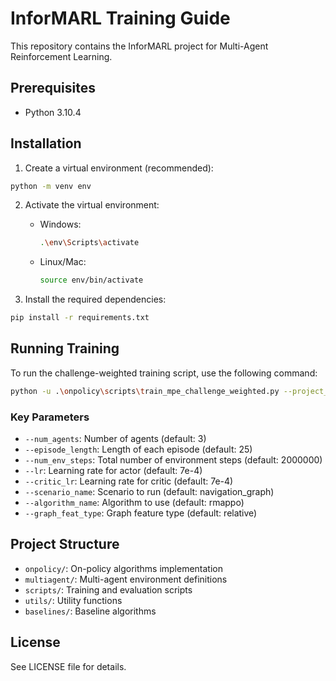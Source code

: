 # InforMARL Training Guide

This repository contains the InforMARL project for Multi-Agent Reinforcement Learning.

## Prerequisites

- Python 3.10.4

## Installation

1. Create a virtual environment (recommended):

```bash
python -m venv env
```

2. Activate the virtual environment:

   - Windows:
     ```bash
     .\env\Scripts\activate
     ```
   - Linux/Mac:
     ```bash
     source env/bin/activate
     ```

3. Install the required dependencies:

```bash
pip install -r requirements.txt
```

## Running Training

To run the challenge-weighted training script, use the following command:

```bash
python -u .\onpolicy\scripts\train_mpe_challenge_weighted.py --project_name "informarl" --env_name "GraphMPE" --algorithm_name "rmappo" --seed 0 --experiment_name "informarl" --scenario_name "navigation_graph" --num_agents 3 --collision_rew 5 --n_training_threads 1 --n_rollout_threads 5 --num_mini_batch 1 --episode_length 25 --num_env_steps 2000000 --ppo_epoch 10 --gain 0.01 --lr 7e-4 --critic_lr 7e-4 --user_name "marl" --use_cent_obs "False" --graph_feat_type "relative" --auto_mini_batch_size --target_mini_batch_size 128
```

### Key Parameters

- `--num_agents`: Number of agents (default: 3)
- `--episode_length`: Length of each episode (default: 25)
- `--num_env_steps`: Total number of environment steps (default: 2000000)
- `--lr`: Learning rate for actor (default: 7e-4)
- `--critic_lr`: Learning rate for critic (default: 7e-4)
- `--scenario_name`: Scenario to run (default: navigation_graph)
- `--algorithm_name`: Algorithm to use (default: rmappo)
- `--graph_feat_type`: Graph feature type (default: relative)

## Project Structure

- `onpolicy/`: On-policy algorithms implementation
- `multiagent/`: Multi-agent environment definitions
- `scripts/`: Training and evaluation scripts
- `utils/`: Utility functions
- `baselines/`: Baseline algorithms

## License

See LICENSE file for details.
